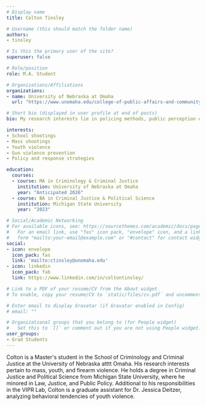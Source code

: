 ```yaml
---
# Display name
title: Colton Tinsley

# Username (this should match the folder name)
authors:
- tinsley

# Is this the primary user of the site?
superuser: false

# Role/position
role: M.A. Student

# Organizations/Affiliations
organizations:
- name: University of Nebraska at Omaha
  url: "https://www.unomaha.edu/college-of-public-affairs-and-community-service/criminology-and-criminal-justice/about-us/funded-graduate-students.php#Masters%20Students%20(funded%20on%20graduate%20assistantships)-main"

# Short bio (displayed in user profile at end of posts)
bio: My research interests lie in policing methods, public perception of authority, and quantitative analysis.

interests:
- School shootings
- Mass shootings
- Youth violence
- Gun violence prevention
- Policy and response strategies

education:
  courses:
  - course: MA in Criminology & Criminal Justice
    institution: University of Nebraska at Omaha
    year: "Anticipated 2026"
  - course: BA in Criminal Justice & Political Science
    institution: Michigan State University
    year: "2023"

# Social/Academic Networking
# For available icons, see: https://sourcethemes.com/academic/docs/page-builder/#icons
#   For an email link, use "fas" icon pack, "envelope" icon, and a link in the
#   form "mailto:your-email@example.com" or "#contact" for contact widget.
social:
- icon: envelope
  icon_pack: fas
  link: 'mailto:ctinsley@unomaha.edu'
- icon: linkedin
  icon_pack: fab
  link: https://www.linkedin.com/in/coltontinsley/

# Link to a PDF of your resume/CV from the About widget.
# To enable, copy your resume/CV to `static/files/cv.pdf` and uncomment the lines below.

# Enter email to display Gravatar (if Gravatar enabled in Config)
# email: ""

# Organizational groups that you belong to (for People widget)
#   Set this to `[]` or comment out if you are not using People widget.
user_groups:
- Grad Students
---
```


Colton is a Master's student in the School of Criminology and Criminal Justice at the University of Nebraska atttt Omaha. His research interests pertain to mass, youth, and firearm violence. He holds a degree in Criminal Justice and Political Science from Michigan State University, where he minored in Law, Justice, and Public Policy. Additional to his responsibilities in the VIPR Lab, Colton is a graduate assistant for Dr. Jessica Deitzer, analyzing behavioral tendencies of youth violence.